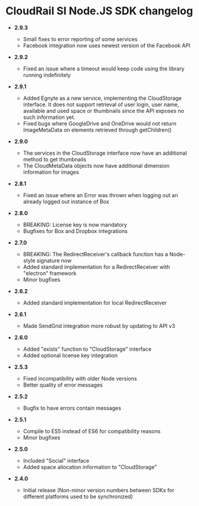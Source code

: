 # CloudRail SI Node.JS SDK changelog

* **2.9.3**
  * Small fixes to error reporting of some services
  * Facebook integration now uses newest version of the Facebook API
  
* **2.9.2**
  * Fixed an issue where a timeout would keep code using the library running indefinitely
  
* **2.9.1**
  * Added Egnyte as a new service, implementing the CloudStorage interface. 
    It does not support retrieval of user login, user name, available and 
    used space or thumbnails since the API exposes no such information yet.
  * Fixed bugs where GoogleDrive and OneDrive would not return ImageMetaData
    on elements retrieved through getChildren()
  
* **2.9.0**
  * The services in the CloudStorage interface now have an additional method to get thumbnails
  * The CloudMetaData objects now have additional dimension information for images
  
* **2.8.1**
  * Fixed an issue where an Error was thrown when logging out an already logged out instance of Box
  
* **2.8.0**
  * BREAKING: License key is now mandatory
  * Bugfixes for Box and Dropbox integrations

* **2.7.0**
  * BREAKING: The RedirectReceiver's callback function has a Node-style signature now
  * Added standard implementation for a RedirectReceiver with "electron" framework
  * Minor bugfixes
  
* **2.6.2**
  * Added standard implementation for local RedirectReceiver
  
* **2.6.1**
  * Made SendGrid integration more robust by updating to API v3
  
* **2.6.0**
  * Added "exists" function to "CloudStorage" interface
  * Added optional license key integration  
  
* **2.5.3**
  * Fixed incompatibility with older Node versions
  * Better quality of error messages  
  
* **2.5.2**
  * Bugfix to have errors contain messages  
  
* **2.5.1**
  * Compile to ES5 instead of ES6 for compatibility reasons
  * Minor bugfixes
    
* **2.5.0**
  * Included "Social" interface
  * Added space allocation information to "CloudStorage"  
  
* **2.4.0**
  * Initial release (Non-minor version numbers between SDKs for different platforms used to be synchronized)





  

  



